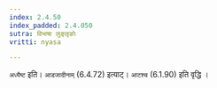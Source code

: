 ```yaml
---
index: 2.4.50
index_padded: 2.4.050
sutra: विभाषा लुङ्लृङोः
vritti: nyasa

---
```

`अध्यैष्ट` इति। `आडजादीनाम्` (6.4.72) इत्याट्। `आटश्च` (6.1.90) इति वृद्धि ।